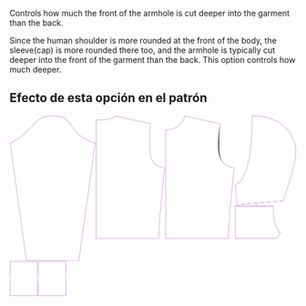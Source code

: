 
Controls how much the front of the armhole is cut deeper into the garment than the back.

Since the human shoulder is more rounded at the front of the body, the sleeve(cap) is more rounded there too, and the armhole is typically cut deeper into the front of the garment than the back. This option controls how much deeper.


## Efecto de esta opción en el patrón
![This image shows the effect of this option by superimposing several variants that have a different value for this option](huey_frontarmholedeeper_sample.svg "Effect of this option on the pattern")
